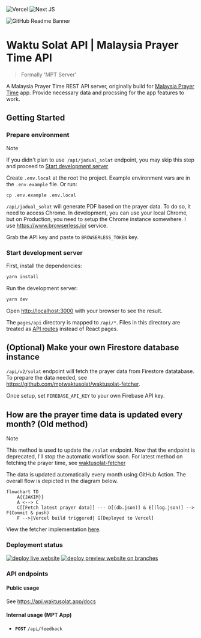 ![Vercel](https://img.shields.io/badge/vercel-%23000000.svg?style=for-the-badge&logo=vercel&logoColor=white)
![Next JS](https://img.shields.io/badge/Next-black?style=for-the-badge&logo=next.js&logoColor=white)

![GitHub Readme Banner](https://github.com/user-attachments/assets/fa53e6bd-b66b-4b25-8400-63aeac5b2b92)

# Waktu Solat API | Malaysia Prayer Time API

> Formally 'MPT Server'

A Malaysia Prayer Time REST API server, originally build for [Malaysia Prayer Time](https://github.com/mptwaktusolat/app_waktu_solat_malaysia) app. Provide necessary data and procssing for the app features to work.

## Getting Started

### Prepare environment

> [!NOTE]
> If you didn't plan to use` /api/jadual_solat` endpoint, you may skip this step and proceed to [Start development server](#start-development-server)

Create `.env.local` at the root the project. Example environment vars are in the `.env.example` file. Or run:

```
cp .env.example .env.local
```

`/api/jadual_solat` will generate PDF based on the prayer data. To do so, it need to access Chrome. In development, you can use your local Chrome, but on Production, you need to setup the Chrome instance somewhere. I use https://www.browserless.io/ service.

Grab the API key and paste to `BROWSERLESS_TOKEN` key.

### Start development server


First, install the dependencies:

```bash
yarn install
```

Run the development server:

```bash
yarn dev
```

Open [http://localhost:3000](http://localhost:3000) with your browser to see the result.

The `pages/api` directory is mapped to `/api/*`. Files in this directory are treated as [API routes](https://nextjs.org/docs/api-routes/introduction) instead of React pages.

## (Optional) Make your own Firestore database instance

`/api/v2/solat` endpoint will fetch the prayer data from Firestore datatabase. To prepare the data needed, see https://github.com/mptwaktusolat/waktusolat-fetcher.


Once setup, set `FIREBASE_API_KEY` to your own Firebase API key.


## How are the prayer time data is updated every month? (Old method)

> [!NOTE]
> This method is used to update the `/solat` endpoint. Now that the endpoint is deprecated, I'll stop the automatic workflow soon. For latest method on fetching the prayer time, see [waktusolat-fetcher](https://github.com/mptwaktusolat/waktusolat-fetcher)


The data is updated automatically every month using GitHub Action. The overall flow is depicted in the diagram below.

```mermaid
flowchart TD
    A{{JAKIM}}
    A <--> C
    C[[Fetch latest prayer data]] --- D[(db.json)] & E[(log.json)] --> F(Commit & push)
    F -->|Vercel build triggered| G[Deployed to Vercel]
```

View the fetcher implementation [here](./fetcher).

### Deployment status

[![deploy live website](https://github.com/mptwaktusolat/mpt-server/actions/workflows/vercel-prod.yml/badge.svg)](https://github.com/mptwaktusolat/mpt-server/actions/workflows/vercel-prod.yml)
[![deploy preview website on branches](https://github.com/mptwaktusolat/mpt-server/actions/workflows/vercel-preview.yml/badge.svg)](https://github.com/mptwaktusolat/mpt-server/actions/workflows/vercel-preview.yml)

### API endpoints

#### Public usage

See https://api.waktusolat.app/docs

#### Internal usage (MPT App)
* **`POST`** `/api/feedback`
